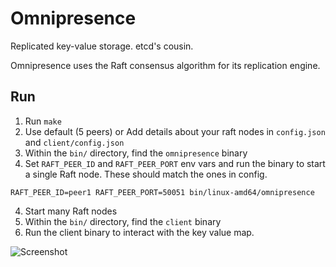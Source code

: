 # Omnipresence
Replicated key-value storage. etcd's cousin.

Omnipresence uses the Raft consensus algorithm for its replication engine.

## Run
1. Run `make`
2. Use default (5 peers) or Add details about your raft nodes in `config.json` and `client/config.json`
3. Within the `bin/` directory, find the `omnipresence` binary
4. Set `RAFT_PEER_ID` and `RAFT_PEER_PORT` env vars and run the binary to start a single Raft node. These should match the ones in config.
```
RAFT_PEER_ID=peer1 RAFT_PEER_PORT=50051 bin/linux-amd64/omnipresence
```
4. Start many Raft nodes
5. Within the `bin/` directory, find the `client` binary
6. Run the client binary to interact with the key value map.

![Screenshot](https://github.com/user-attachments/assets/756e19cc-63e6-481a-84fc-fe72c09e7aef)


